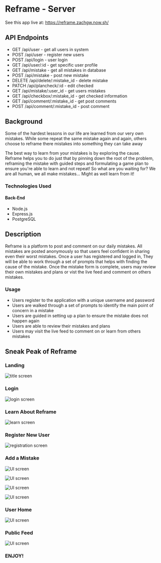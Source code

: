 # Reframe - Server

See this app live at: https://reframe.zachgw.now.sh/

## API Endpoints 

- GET /api/user - get all users in system 
- POST /api/user - register new users
- POST /api/login - user login 
- GET /api/user/:id - get specific user profile
- GET /api/mistake - get all mistakes in database
- POST /api/mistake - post new mistake
- DELETE /api/delete/:mistake_id - delete mistake
- PATCH /api/plancheck/:id - edit checked
- GET /api/mistake/:user_id - get users mistakes
- GET /api/checkbox/:mistake_id - get checked information
- GET /api/comment/:mistake_id - get post comments
- POST /api/comment/:mistake_id - post comment

## Background

Some of the hardest lessons in our life are learned from our very own mistakes. While some repeat the same mistake again and again, others choose to reframe there mistakes into something they can take away 

The best way to learn from your mistakes is by exploring the cause. Reframe helps you to do just that by pinning down the root of the problem, reframing the mistake with guided steps and formulating a game plan to ensure you're able to learn and not repeat! So what are you waiting for? We are all human, we all make mistakes... Might as well learn from it!

### Technologies Used

#### Back-End
- Node.js
- Express.js
- PostgreSQL

## Description 

Reframe is a platform to post and comment on our daily mistakes. All mistakes are posted anonymously so that users feel confident in sharing even their worst mistakes. Once a user has registered and logged in, They will be able to work through a set of prompts that helps with finding the cause of the mistake. Once the mistake form is complete, users may review their own mistakes and plans or vist the live feed and comment on others mistakes. 

### Usage

- Users register to the application with a unique username and password
- Users are walked through a set of prompts to identify the main point of concern in a mistake
- Users are guided in setting up a plan to ensure the mistake does not happen again
- Users are able to review their mistakes and plans 
- Users may visit the live feed to comment on or learn from others mistakes

## Sneak Peak of Reframe

### Landing

![title screen](https://lh3.googleusercontent.com/NGHBRFORyG6H8G7CvtdDoceFs1dKp9EzqPfzfYT4QHJ0CoH-1IbYfhOhum4heSI7UBglOB55yrWjxQnKl7z1mrd6CwoHXhDpld4mvmpuzTbLYlRi4tFxibZ_IFh2RLpGikPv59YakHv0sqimOaUpm4UMqap6qdrzMqZJwwuMI9yBnYRKoeR6--O3VJu7WiVzSKpuaDRINL2YxvkleHwYxsFeo4jlIoPZRTOmE2qjAJ147iresbW3UOkTEwKaTk2oFEK2yl60ZZntC_gkG2umrvAz4W7-eu33MscKKVsAjq8iGTB_1_S8SM6PAeaUpMfBSYvftYTlelzmqKCg5V9GzsftxE6BH_3cKXjsFhu_bj27TO-q7Xl96E3IaJ-f9hXapszqSkMZsvcx4EQFcUj9Ve0ARnxoAKE8_h86IJ8cKNyckpuKMd11Ugm26mQqjEHGHMUJBN9hgWyrbkpu_n3kOszV2sg52toRmFs0IKgSY1dB6a3syncNtQC6FFahcJ4Rfl7uSK_6Pl1hp66ovfYZfge078hTD1mxbPIUe6t9eTCFT47X8o5cb1KUPwT_46oZ8SSPysMKHmptXoKEI8Uubv2flu54QHVVYXVRRxCN8zutJJz4fXOM6Ucdrw1V9X72kxeLvRe08aXtUPtv4ZPiVKbnJaEtrkJNyS3T-GgRRVfm_z2OLyari3N3sCkx7GJFAd6F301FfOGVIzuA6Vv_-JM6QaFK4JlkSVU2_oS7GuksCXYz=w435-h884-no)

### Login

![login screen](https://lh3.googleusercontent.com/LQyN5_hxLrUtxSJlIr2echcAgO6esS1WnemKGdSTsTNteuq1JD5iGBnC2rifj-Her9VvWyEQj0j7y4oNcRD4Pr390iO5l55iKJcw4n0A090FParuRZdAy-vR6EtGwZcMqxqsmfCRKX6xeFT66jpQTrusITaEQAaaZd1zLfP2_d40biAESZtWZgJx8pSp2-6lSKg8PbsVDwNiUQJCXyukR7lwWnp29UGG5LKf2MowIMvWtT7_GEBe64GVHjAOTlk3gu_0ZV_etApGbM1Hr27iU39B_P1JOmAkz9F0bk8Kl2W3V4AuN6DoLAp8PE6ukbD7at3NL3O2gmmWHxGHCP70Zr-B8_rJwsUjht7So-frRAswhlMKx4HSzBlzXsvZBGyrfbAzzorXvIH7BMECvJ6X0F2r-pLLaVveT9JhsqkXxVmdr_7IkCFZp1D0YXl1bSsL1tQ8ii5Y76m70gWWSXBvL5Au0EnJ6YOqXJWD4aXS28aG9F93b1JKYAsnkY0oksqPVk4HEnmwfUN1rJhyMmUdnGiOzIfyReBYU1F-8MA2UNyMGB3tSyc3ufmf37uD3oi0KDVLI0-a5Z4a8v1ob8kjPpaisIuLnwFFqPAuscVIV6vgAVcgSXBJVJzbHee5NGO9tB8_jma7_StIxQ1ewwKnaUohp56Drbc9QWC4SPULvDCvxzl-lfzJRuQHQIfVN8P6_PHVYMivrWg6_LvYyBiULpvhh8mxdQ0PeM81PWvK3ChGS6c7=w435-h880-no)

### Learn About Reframe

![learn screen](https://lh3.googleusercontent.com/ZDO0wpeXYw5tqGhIOj_gMgMKAWUtlaRWwG8uWMhXdxal8150lwMD-aFlXJLwLvBbZNofxXc-Q_a8P00NmazTbexoCv6r-5I3XJUaH9umb4SxhKFdYau1gyHEHDry_p4GzeaKLo1bF8KGYzQoNjlKLi1hBX800bdxub9Ieh_dWRAgb0cC_qavdeCfrZbyL99NlC6vcSKojuW3lpFn-iuBpZzR3e21OAMYSkZVZF2f4IpOr2yUmNCPDaPYOTem-oQ-_hXBCpTgBVylTUCmJ1Y3ke7GdVPQhbWaCs2QDtUkCDbz34PWyoVIq0efOphhQllyZNRgLI3-uylmywZQljK__T1zN9bMtZDnwPS4Au0aqjH_yF220IVxoYl-lYdiovVe0wWHcDZxBu2RR4GhDpvETh6_h21VWrDDquN8hUQboqOoGqfpH3d0y2VQT0ce_cU4h4aphS7enbweTyfdIAg0ApVUF_9dHPMeVrg9a8flPCoUoOGlLDB8YFQrtvjE2EEfQFNogUglVuyvQLaRzNMbELKdpJQv52C1ehxb3LuSp9eqmi4nb0_IG6lEAV4D5cV2LD2rcyHau-zRpUY6IaryfHGb-ncvedi4wDdx6HWkQNrZe2BmyLBnUim1lZmNkCFiK6Bwo_jCXNshCmoP0Hn4UTxjroKevsENKNCUL78UzMkldcgcJEg0GkdgnO0xTotU5MDqLKzLQILH8mfWPgErKD7Ovo99RVS07AXlPnqOJKy7FTfA=w286-h911-no)

### Register New User

![registration screen](https://lh3.googleusercontent.com/BEVx3VMh60R9j8aZFfI8Rfgg_Qkh2ASIZu_8CIUOJKQ9yDY-iyOfrOsZLSSZc5mfw3Lrk7E2zhi70gPuB9RRagfcFqkRJ9Fb243tuIpa15gEeZRmLIfMOcd_Jq5YXaHaOpcxeHVl56jnKwx6YwcOnTAQ52EYRM9q28w2aWphS3ZeiIhNwPsqcYoP5dN_LYQGwmNPnkFR4DQZJ9TQc6HcWJslumOekZerrkkUzUGL8urViePlY-mKShL9F3M9i7liuBJBPug6vugdVAQf-ICWo6JA6JG0iISm1ens2p7jgXnNUzDt6sYIhAk_zvWgcwSu-k0LTAweBNEXRu7XlHwxpgQM-eHZgNUx-N_K8OAxjWO3BIDtrydKX1VqSXRtl3AgHKI8kvOTzHlgUPA695luMBJq9mQvjY7vAlOcIesEw7JFKqqWzvIAFEdYUuefACBdoU5Y5XepocbsUrcQup_pwb36mIo9oInwKKS1akHcpXcqY2SGMJYdDa--nRuvKrUm0iKwgnGdsjuL8vNKpwvNdlPFUhGDtTmK-watDZFclQo4NMjuFFp6C-6mhzjkEZ8iwqiSAnm0ZIbIszIm8Vvb9Nj10jL8BfDKQ1dgVPzmJRm-X0eL8bWYo7qihL4T2vhRQk3YCT8JQE9XHlkQfcIJPcYE4i-N7GDo8nSqXwq_-123uQ7iQ7gpHSeTOpAu622Va0SzMcNAtjVQMP_t90pdYjsvdP-HfAIdNlAurwfc5pzMpeE6=w435-h883-no)

### Add a Mistake

![UI screen](https://lh3.googleusercontent.com/Ilj0f_xWEbsnk7t0d392eizRe5Z2nrNMyawSucOVz2c8U-zcY9CfqbaAZa_czyU8AQ9H7E1kbZYY9wn-A2VJO4MnO_C-uyBtLsHckhTJd_W_90ER7Zvvv0WuhJg5r-uHISE8SdmRGCNXyp2K-SFAAhXgGMK6dxgwn_-s2LxPsZmPxYqyv89fvhKJ24V1xzimkbsinaP-Ch8Boi5JWkHe1DG5DmkxmOMNXkDe3mB1l3w1Z-ubksLHbi7MFfZxTyzhtPRKvhQN7Kla_3rpvbrpSS0eiNGzu2FicEoO9CKx5PCRyDUMNo2pfp1GH6tBJE_4rQLz7luLYvYUVixy1RlnpGxT4G1Lf6Wci1YHI9wMpCAvuPW8995JGp64fw58SxtQPlqffgtuhbGyIerGlhABrv33k_aoCW2VINcoe7t-8s48z2PikyrLCNuaimMn-B-VDDqUWCyiI9S6Xytp08tMh7MAavzCcwSSxpzO4U4gvSM1CSxIzQs36kCHrPMovW0yBxk2X-BmfFvk-wawONRjmC90Cl0LUXSOirH_lqbrkmkeEpX_mUkQI0WnFY41PxvmGlnXhX46LfOPtoR_n2viZqTL6RKOAHwaMoETzNSfm8B-rzPPH7m--5kaSEZ0BdADQWnuyKHrZxf8rIrn_EbMDGyB9w7AZ4e8_qOmIETU9Cac06ILgG6Dl2Ps22j2xsU_eSMaJOQ6CyhdkDLVbIZ4uN_YKCC4tl59NyfnXixQCfyKriqb=w436-h881-no)

![UI screen](https://lh3.googleusercontent.com/q7Y06SF3XYVhIhuFY-9EeWTqp5qSogDWzi20ZZpYHBAYrTUdy-zikBoR2hiRtqV2XZ4KwF2cQh9UA-uPqd3AYHxZgdNdEv3Y_skm_GZHnyxL9Lc4fCucHzwsvYwov4JcyO5MRDSXmsMIyv0eXWVoWYSZivO4oNZ1XiFakH63T1QQoqrvxqM5QSMxRrKwG_uBw5j2AJxECU09Tj7SEC6n1dxcrkOl14UemtvbLfrlm8xVHvbK15Wg6XKW9R51jH6y5cYUa8LoNGAUCbKR2ShtPPSCy-2Jxg5Nzn30XR1zVfrYIc-bV5BTMIwYPrpK-rU9OviCMcA17WR85xvxcs-sFGJeLyfRQdLEP_FRdspiXFHvVkX5IYBRt1d-sa09ePpG-nxrcbq0NZsKE7rYkfPuO7ptCtvzA1jEtHlrC8DUz4omK6JadyCSmb0Tt91W8FIxVYpbnIqO3_T6UIFVH2iAq0URdmsaHOafiq159i7duA7NjgItNpoIKgtRbyQSEcyda5cgfyu2OTIlbJtBbdqe4GU3mottUzenoN-XoZXTJmCUBBkn4PAVUA054mIkKIHZrgOziBmcZgvOalFZPDmOU3XMo40DtmaJIVu0bAnKpvRJmy2cSiqEsMkyRsJOn6n3yX6QFeVy3XsTzmmfDfrG3il2ACadeQHMap_HY--VmGRg0Umd2UZBhBwPopmPJTofmLfvZWFqWeTfjGSeNV8yAeNHvIUhQZqCGx9xpBnTaijiDSH0=w435-h885-no)

![UI screen](https://lh3.googleusercontent.com/QuiWR-04FlwQwhPs23yim9mEOOgyTke9EE4U8OsCdLJXYj8rReEUmrgJKxTjFIng5LCceMEDhVog-mUUd3eOKbmavoLgQ7Zp-kDxDrjJeHIJQ3q5JEtv0y3QVsvHgqk8_GJ93RO7DUY6tjdMlnmB90mERxPEJ2fljyTRHSckK8opJfzDtkQSeghVxBXo6WUaHidAhx66M9vJT6f2on6E3POuOt5bhHMPNgECgZnSklhpAJH0EDIM-hAiFos6OLN-g1XDb7P0B7UaOtszEAfC4sC9OmZ4AotpRzFnvRmAhwOD-mP3447sjiv_AfSrObEqCv7VeJP20cfuWYzP2d27Ag66p9FLlYgo7sImSz9mkoAtbgFqOaHy5noIOoi5qhas3JysjcYsoBMBlsEpoOPX__-KFkGsEkVvPi5KVYggKh1d8vAIpyDj-8QBPce6SbDDGzUdeWfgLCnv613Zp-FkaCDsU75pjdK_KVN5kt4xQmu733buaw0jCSOcAgDJvqB5zTRwr0tna626S6XAwpHaohc8o1HGI9uaKK8uq8U87D2-14t5kJk8u6G_9a2Byti4dQgwnbCEbFYB47Hi7szap-mjw6G4sErrgCOvER46dfpIN7ABVwgiU0KUeEHg1Vj7sYdxd6HxWlcoCW6oR4_hresXkEXZ9yLzUGB5M7DZ3qZiho7xs4vjANf-XLdqhVv7cczcfInbZ0dUGJSsOgxDM4_cIpRfooU1YMFq_e9rZfn6Av-m=w435-h883-no)

![UI screen](https://lh3.googleusercontent.com/AjLwjSmW5QmEUxVPOBoQg0wGO32IBJ2V5H8QAOWDg5lBwm1iZMCaG2HfrujHXRVbYIytx1DjUbGpgdgTpKQOJYQJT7lvZ3strq-TP473Y-HU7EIos7Gph3dzn0CqeUSAzBj2Nla1Dr2BxvC-9IUBcFdDb-F37Q5Fs2bJzYinoTN1gRN8IFS0MGRiIRGhw2mfcMMovq4uyXO7NXdAITbVDTVw-fGNaTYgHGbsrLOSeORAhceps34zYd0B2umqkaBbmbNyLQQLj8QSBi_coP_sEtOh_UBegP2sdtLeX1QzUG-Uu1VlvuppaQe0sPwAEIWOBrgde43u3KJ-EzNi15cKncWQVRoh8ftU24zUXtE3fozcn-ip5ZxuD1NWWnafmk9HgiL1zcpf_4L0225XvlNfbbCLKBTGVIIr6fFlVu_MkM-Y1Ve2Ji0cRHYWoI_iQvEoho0GWiP6S3lDRiNOAtHlywrFqppOfp_zgMesjq5-4nKdj8_P7w5IhnO2jVsR88K8UCRt3hY9j6SC3SHcOuEJbPJW1f88NVeo5Rc_gR8GzSVNWZJwFX_sve26m01sr8BtBA6UcwCqpUiXELH7PK623Or3xiLw_Iyb2Q0TsIsqP1ydx4Z_072L8Aotbp0Xv9HODFgcKpwtY4NrsO7vN3OB7rp-kjv8DRIKmGGSCD-2GSZaZCE292hYS17QafINXvmw6FNrXa-Zo2pXOtmBmsmO6t0VXra9LSliITRwVnTFoQj9XQm3=w435-h881-no)

### User Home

![UI screen](https://lh3.googleusercontent.com/gGmKt6Kfv6ft5hXlo76QiXbS_TZlkLN6O4_p-5MUkwrnnXsPsCwebpOsabeeiHzMFMrzLg2Hpme1GAYLFD7Ysu4fTm-hJBCA4n--lWdBFKsNS5vLm41W4jCsPWAbL65RWFtafb3rxFPGU5cUuojchSW6TjgbYD0tEByVGKtFKa12d9kQWvGBcH4VCkpHXzt24Inu8tcFLaqMggwOQ-RXePPQ-t7FppSrxZjcYpKrPvduPPBuiAC8b4K_2BRiH6itaszRWpgqcrUoLwdpHOhIgOvsRR0vHpSFWGa_atRvc1hNqD-0AVdy7duTT-p8N5DPsD5IHZZ74eZykSkh7m3CT5Mg3LCrhrMR6FZWlMgUltKhjd8GkXqaM9SjlFDSGwPxllKtG00Qwza0CSwwhGu4O6TpL_qRnn4rvQiRmq50Un3rSXFkEAGPWIhYZ-zZru6WIUDkWWEkh0hFM_WWETjiJARZVuIqnYW0_IfO_icgkIX5Gt_7IjsLWNfdola8ZmzS9QqP4ybm0volxP1abYMmU6gWFiS27AePh68WlqYSDC7_1XfRDPb04j89o78JuM-piJTylK7YXNsFp6LFfLQZs2NKMcXRkShoBndSqsYlAptVTRmQm1JqfjTO0mo4aHTdtY5_HkmEIZwH4ZzCZxCDTYW5Z8o8-86ttMz_SWDSnxaXtXVOsLUceAKE_6coemg8aWwhkSAJaYw63tW4XFzkx0V5NVmfMkKTRfUQwlzaseFeChOQ=w286-h794-no)

### Public Feed

![UI screen](https://lh3.googleusercontent.com/KUPLfvqv3ibbGViQtZGZkpCRD1x7x6KuaIgCm6sbYw-B6H5O8MmxEB94bwTxoj5DcyjxnJCNFSSpFy0IfUKMxfakkl9nsfnk3xI6H-aPRrrbHEE3ShTAXkp8CeD5sHLSUIbtRGz3P5uUC8-ym8e4SyCMyG-vfuH-6c7lZyGvFtlxGWBIfmo7fBUklgAuLdKkF4kBo9yaqTO6_gKRjBJ1RnzeWDm9R2gW9kVkdC4Aqg6zXW8eugqPCbEf5WIADjG-IK7MCkIpymd-KC88H-KXtyPEC_IkErWS9WQiEEY_MLyaQktTF9VmoO-GHlKSwjcF_V7hANRd-Ear87pOq025dnYdoRSh7DuC_sLBwLl9TYL3fVDRJDTaX_ZNYZ1Z5eoJMJDNeTYb4D32ZGrPF3XYTKOEdHCwyHDBq9ovDPkoONMebZBPnN9TUacCxHKnP0mNu47ZYELyi2CmEsjzbVQTkI9u40hsVADKVD4kYFvnB0Xnb2a3nvtEuHTojqaw-TG8tAjVWW8D5AEg2_dJI3f17WikMn0OiLOVzw1obHWkmpmpWzWhygBuVEdKU8-VjDU-9wbrIj1FnJ93lL3tj_mGtVV4SmkQOYyE22UGU-sFBck78jjmf6fzAuvbHzMyArdEnyt1ti11SsGSi6ZU6RYXqY7GnBpHu_14YPucHs-7cBXW1VLhNSHy8wHn5xgZuPV6W53euu0BfFnWbNVK9HK-p63rLYlMp65R7iLLT-gcrgCqrroE=w284-h841-no)

### ENJOY!